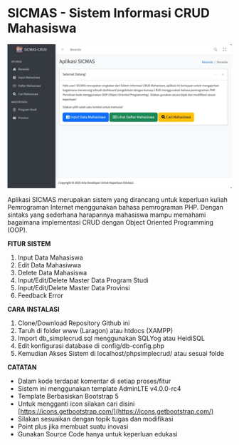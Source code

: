 # SICMAS - Sistem Informasi CRUD Mahasiswa

![](assets/img/screenshot.png)

Aplikasi SICMAS merupakan sistem yang dirancang untuk keperluan kuliah Pemrograman Internet menggunakan bahasa pemrograman PHP. Dengan sintaks yang sederhana harapannya mahasiswa mampu memahami bagaimana implementasi CRUD dengan Object Oriented Programming (OOP).

**FITUR SISTEM**

1. Input Data Mahasiswa
2. Edit Data Mahasiwwa
3. Delete Data Mahasiswa
4. Input/Edit/Delete Master Data Program Studi
5. Input/Edit/Delete Master Data Provinsi
6. Feedback Error

**CARA INSTALASI**

1. Clone/Download Repository Github ini
2. Taruh di folder www (Laragon) atau htdocs (XAMPP)
3. Import db_simplecrud.sql menggunakan SQLYog atau HeidiSQL
4. Edit konfigurasi database di config/db-config.php
5. Kemudian Akses Sistem di localhost/phpsimplecrud/ atau sesuai folde

**CATATAN**

* Dalam kode terdapat komentar di setiap proses/fitur
* Sistem ini menggunakan template AdminLTE v4.0.0-rc4
* Template Berbasiskan Bootstrap 5
* Untuk mengganti icon silakan cari disini [https://icons.getbootstrap.com/](https://icons.getbootstrap.com/)
* Silakan sesuaikan dengan topik tugas dan modifikasi
* Point plus jika membuat suatu inovasi
* Gunakan Source Code hanya untuk keperluan edukasi
